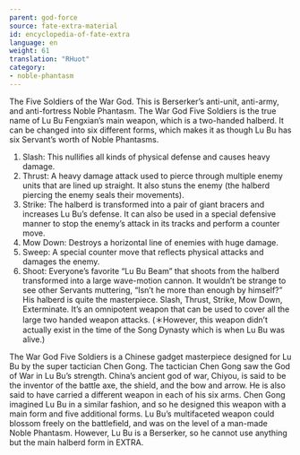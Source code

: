 ```yaml
---
parent: god-force
source: fate-extra-material
id: encyclopedia-of-fate-extra
language: en
weight: 61
translation: "RHuot"
category:
- noble-phantasm
---
```


The Five Soldiers of the War God.
This is Berserker’s anti-unit, anti-army, and anti-fortress Noble Phantasm.
The War God Five Soldiers is the true name of Lu Bu Fengxian’s main weapon, which is a two-handed halberd. It can be changed into six different forms, which makes it as though Lu Bu has six Servant’s worth of Noble Phantasms.
1. Slash: This nullifies all kinds of physical defense and causes heavy damage.
2. Thrust: A heavy damage attack used to pierce through multiple enemy units that are lined up straight. It also stuns the enemy (the halberd piercing the enemy seals their movements).
3. Strike: The halberd is transformed into a pair of giant bracers and increases Lu Bu’s defense. It can also be used in a special defensive manner to stop the enemy’s attack in its tracks and perform a counter move.
4. Mow Down: Destroys a horizontal line of enemies with huge damage.
5. Sweep: A special counter move that reflects physical attacks and damages the enemy.
6. Shoot: Everyone’s favorite “Lu Bu Beam” that shoots from the halberd transformed into a large wave-motion cannon.
It wouldn’t be strange to see other Servants muttering, “Isn’t he more than enough by himself?”
His halberd is quite the masterpiece.
Slash, Thrust, Strike, Mow Down, Exterminate.
It’s an omnipotent weapon that can be used to cover all the large two handed weapon attacks. (＊However, this weapon didn’t actually exist in the time of the Song Dynasty which is when Lu Bu was alive.)

The War God Five Soldiers is a Chinese gadget masterpiece designed for Lu Bu by the super tactician Chen Gong.
The tactician Chen Gong saw the God of War in Lu Bu’s strength.
China’s ancient god of war, Chiyou, is said to be the inventor of the battle axe, the shield, and the bow and arrow. He is also said to have carried a different weapon in each of his six arms.
Chen Gong imagined Lu Bu in a similar fashion, and so he designed this weapon with a main form and five additional forms. Lu Bu’s multifaceted weapon could blossom freely on the battlefield, and was on the level of a man-made Noble Phantasm.
However, Lu Bu is a Berserker, so he cannot use anything but the main halberd form in EXTRA.
